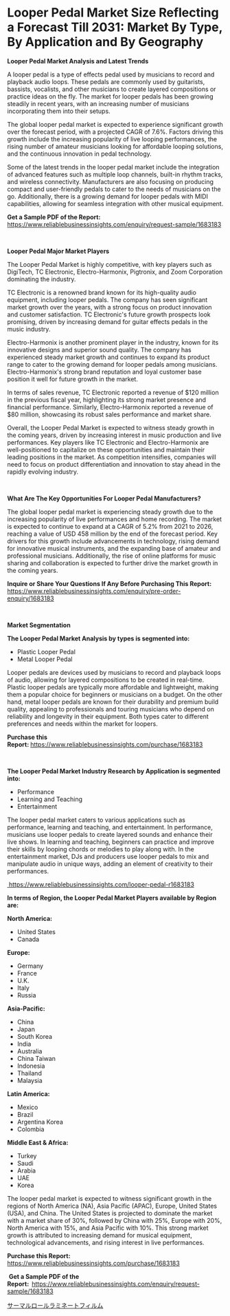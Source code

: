 <p><h1>Looper Pedal Market Size Reflecting a Forecast Till 2031: Market By Type, By Application and By Geography</h1></p><p><strong>Looper Pedal Market Analysis and Latest Trends</strong></p>
<p><p>A looper pedal is a type of effects pedal used by musicians to record and playback audio loops. These pedals are commonly used by guitarists, bassists, vocalists, and other musicians to create layered compositions or practice ideas on the fly. The market for looper pedals has been growing steadily in recent years, with an increasing number of musicians incorporating them into their setups.</p><p>The global looper pedal market is expected to experience significant growth over the forecast period, with a projected CAGR of 7.6%. Factors driving this growth include the increasing popularity of live looping performances, the rising number of amateur musicians looking for affordable looping solutions, and the continuous innovation in pedal technology.</p><p>Some of the latest trends in the looper pedal market include the integration of advanced features such as multiple loop channels, built-in rhythm tracks, and wireless connectivity. Manufacturers are also focusing on producing compact and user-friendly pedals to cater to the needs of musicians on the go. Additionally, there is a growing demand for looper pedals with MIDI capabilities, allowing for seamless integration with other musical equipment.</p></p>
<p><strong>Get a Sample PDF of the Report:&nbsp;</strong> <a href="https://www.reliablebusinessinsights.com/enquiry/request-sample/1683183">https://www.reliablebusinessinsights.com/enquiry/request-sample/1683183</a></p>
<p>&nbsp;</p>
<p><strong>Looper Pedal Major Market Players</strong></p>
<p><p>The Looper Pedal Market is highly competitive, with key players such as DigiTech, TC Electronic, Electro-Harmonix, Pigtronix, and Zoom Corporation dominating the industry. </p><p>TC Electronic is a renowned brand known for its high-quality audio equipment, including looper pedals. The company has seen significant market growth over the years, with a strong focus on product innovation and customer satisfaction. TC Electronic's future growth prospects look promising, driven by increasing demand for guitar effects pedals in the music industry.</p><p>Electro-Harmonix is another prominent player in the industry, known for its innovative designs and superior sound quality. The company has experienced steady market growth and continues to expand its product range to cater to the growing demand for looper pedals among musicians. Electro-Harmonix's strong brand reputation and loyal customer base position it well for future growth in the market.</p><p>In terms of sales revenue, TC Electronic reported a revenue of $120 million in the previous fiscal year, highlighting its strong market presence and financial performance. Similarly, Electro-Harmonix reported a revenue of $80 million, showcasing its robust sales performance and market share.</p><p>Overall, the Looper Pedal Market is expected to witness steady growth in the coming years, driven by increasing interest in music production and live performances. Key players like TC Electronic and Electro-Harmonix are well-positioned to capitalize on these opportunities and maintain their leading positions in the market. As competition intensifies, companies will need to focus on product differentiation and innovation to stay ahead in the rapidly evolving industry.</p></p>
<p>&nbsp;</p>
<p><strong>What Are The Key Opportunities For Looper Pedal Manufacturers?</strong></p>
<p><p>The global looper pedal market is experiencing steady growth due to the increasing popularity of live performances and home recording. The market is expected to continue to expand at a CAGR of 5.2% from 2021 to 2026, reaching a value of USD 458 million by the end of the forecast period. Key drivers for this growth include advancements in technology, rising demand for innovative musical instruments, and the expanding base of amateur and professional musicians. Additionally, the rise of online platforms for music sharing and collaboration is expected to further drive the market growth in the coming years.</p></p>
<p><strong>Inquire or Share Your Questions If Any Before Purchasing This Report:</strong> <a href="https://www.reliablebusinessinsights.com/enquiry/pre-order-enquiry/1683183">https://www.reliablebusinessinsights.com/enquiry/pre-order-enquiry/1683183</a></p>
<p>&nbsp;</p>
<p><strong>Market Segmentation</strong></p>
<p><strong>The Looper Pedal Market Analysis by types is segmented into:</strong></p>
<p><ul><li>Plastic Looper Pedal</li><li>Metal Looper Pedal</li></ul></p>
<p><p>Looper pedals are devices used by musicians to record and playback loops of audio, allowing for layered compositions to be created in real-time. Plastic looper pedals are typically more affordable and lightweight, making them a popular choice for beginners or musicians on a budget. On the other hand, metal looper pedals are known for their durability and premium build quality, appealing to professionals and touring musicians who depend on reliability and longevity in their equipment. Both types cater to different preferences and needs within the market for loopers.</p></p>
<p><strong>Purchase this Report:&nbsp;</strong><a href="https://www.reliablebusinessinsights.com/purchase/1683183">https://www.reliablebusinessinsights.com/purchase/1683183</a></p>
<p>&nbsp;</p>
<p><strong>The Looper Pedal Market Industry Research by Application is segmented into:</strong></p>
<p><ul><li>Performance</li><li>Learning and Teaching</li><li>Entertainment</li></ul></p>
<p><p>The looper pedal market caters to various applications such as performance, learning and teaching, and entertainment. In performance, musicians use looper pedals to create layered sounds and enhance their live shows. In learning and teaching, beginners can practice and improve their skills by looping chords or melodies to play along with. In the entertainment market, DJs and producers use looper pedals to mix and manipulate audio in unique ways, adding an element of creativity to their performances.</p></p>
<p><a href="https://www.reliablebusinessinsights.com/looper-pedal-r1683183">&nbsp;https://www.reliablebusinessinsights.com/looper-pedal-r1683183</a></p>
<p><strong>In terms of Region, the Looper Pedal Market Players available by Region are:</strong></p>
<p>
    <p> <strong> North America: </strong>
        <ul>
            <li>United States</li>
            <li>Canada</li>
        </ul>
        </p> 
    <p> <strong> Europe: </strong>
        <ul>
            <li>Germany</li>
            <li>France</li>
            <li>U.K.</li>
            <li>Italy</li>
            <li>Russia</li>
        </ul>
        </p> 
    <p> <strong> Asia-Pacific: </strong>
        <ul>
            <li>China</li>
            <li>Japan</li>
            <li>South Korea</li>
            <li>India</li>
            <li>Australia</li>
            <li>China Taiwan</li>
            <li>Indonesia</li>
            <li>Thailand</li>
            <li>Malaysia</li>
        </ul>
        </p> 
    <p> <strong> Latin America: </strong>
        <ul>
            <li>Mexico</li>
            <li>Brazil</li>
            <li>Argentina Korea</li>
            <li>Colombia</li>
        </ul>
        </p> 
    <p> <strong> Middle East & Africa: </strong>
        <ul>
            <li>Turkey</li>
            <li>Saudi</li>
            <li>Arabia</li>
            <li>UAE</li>
            <li>Korea</li>
        </ul>
    </p>
    </p>
<p><p>The looper pedal market is expected to witness significant growth in the regions of North America (NA), Asia Pacific (APAC), Europe, United States (USA), and China. The United States is projected to dominate the market with a market share of 30%, followed by China with 25%, Europe with 20%, North America with 15%, and Asia Pacific with 10%. This strong market growth is attributed to increasing demand for musical equipment, technological advancements, and rising interest in live performances.</p></p>
<p><strong>Purchase this Report: </strong><a href="https://www.reliablebusinessinsights.com/purchase/1683183">https://www.reliablebusinessinsights.com/purchase/1683183</a></p>
<p>&nbsp;<strong>Get a Sample PDF of the Report:&nbsp;&nbsp;</strong><a href="https://www.reliablebusinessinsights.com/enquiry/request-sample/1683183">https://www.reliablebusinessinsights.com/enquiry/request-sample/1683183</a></p>
<p><strong></strong></p>
<p><p><a href="https://github.com/AylinBeier/Market-Research-Report-List-1/blob/main/6591479142244.md">サーマルロールラミネートフィルム</a></p></p>